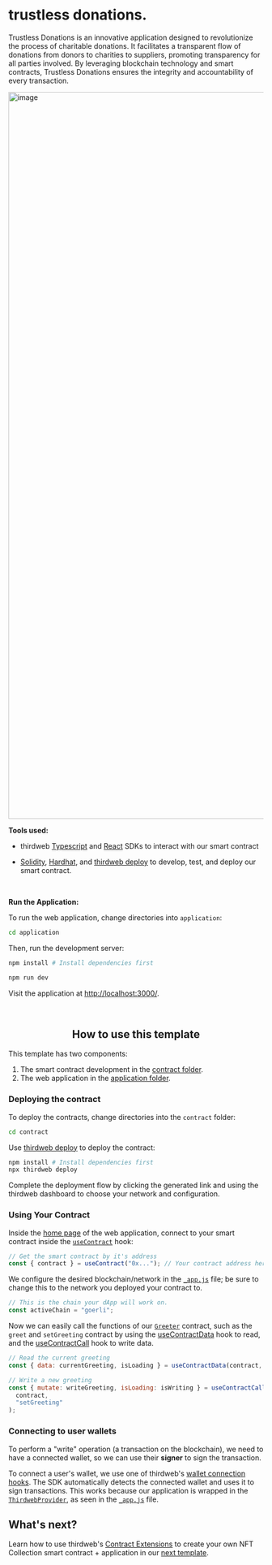 <h1>trustless donations.</h1>

Trustless Donations is an innovative application designed to revolutionize the process of charitable donations. It facilitates a transparent flow of donations from donors to charities to suppliers, promoting transparency for all parties involved. By leveraging blockchain technology and smart contracts, Trustless Donations ensures the integrity and accountability of every transaction.

<img width="1432" alt="image" src="https://github.com/crustyapples/trustless-donations/assets/24990448/9b6e3559-1dd1-4446-95d1-ff8003ad5d47">


<b>Tools used: </b>

- thirdweb [Typescript](https://portal.thirdweb.com/typescript) and [React](https://portal.thirdweb.com/react) SDKs to interact with our smart contract

- [Solidity](https://docs.soliditylang.org/en/v0.8.14/), [Hardhat](https://hardhat.org/), and [thirdweb deploy](https://portal.thirdweb.com/thirdweb-deploy) to develop, test, and deploy our smart contract.

<br />

<b>Run the Application:</b>

To run the web application, change directories into `application`:

```bash
cd application
```

Then, run the development server:

```bash
npm install # Install dependencies first

npm run dev
```

Visit the application at [http://localhost:3000/](http://localhost:3000/).

<br />

<h2 align='center'>How to use this template</h2>

This template has two components:

1. The smart contract development in the [contract folder](./contract).
2. The web application in the [application folder](./application).

<h3>Deploying the contract</h3>

To deploy the contracts, change directories into the `contract` folder:

```bash
cd contract
```

Use [thirdweb deploy](https://portal.thirdweb.com/thirdweb-deploy) to deploy the contract:

```bash
npm install # Install dependencies first
npx thirdweb deploy
```

Complete the deployment flow by clicking the generated link and using the thirdweb dashboard to choose your network and configuration.

<h3>Using Your Contract</h3>

Inside the [home page](./application/pages/index.js) of the web application, connect to your smart contract inside the [`useContract`](https://portal.thirdweb.com/react/react.usecontract#usecontract-function) hook:

```jsx
// Get the smart contract by it's address
const { contract } = useContract("0x..."); // Your contract address here (from the thirdweb dashboard)
```

We configure the desired blockchain/network in the [`_app.js`](./application/pages/_app.js) file; be sure to change this to the network you deployed your contract to.

```jsx
// This is the chain your dApp will work on.
const activeChain = "goerli";
```

Now we can easily call the functions of our [`Greeter`](./contract/Greeter.sol) contract, such as the `greet` and `setGreeting` contract by using the [useContractData](https://portal.thirdweb.com/react/react.usecontractdata) hook to read, and the [useContractCall](https://portal.thirdweb.com/react/react.usecontractcall) hook to write data.

```jsx
// Read the current greeting
const { data: currentGreeting, isLoading } = useContractData(contract, "greet");

// Write a new greeting
const { mutate: writeGreeting, isLoading: isWriting } = useContractCall(
  contract,
  "setGreeting"
);
```

### Connecting to user wallets

To perform a "write" operation (a transaction on the blockchain), we need to have a connected wallet, so we can use their **signer** to sign the transaction.

To connect a user's wallet, we use one of thirdweb's [wallet connection hooks](https://portal.thirdweb.com/react/category/wallet-connection). The SDK automatically detects the connected wallet and uses it to sign transactions. This works because our application is wrapped in the [`ThirdwebProvider`](https://portal.thirdweb.com/react/react.thirdwebprovider), as seen in the [`_app.js`](./application/pages/_app.js) file.

## What's next?

Learn how to use thirdweb's [Contract Extensions](https://portal.thirdweb.com/thirdweb-deploy/contract-extensions) to create your own NFT Collection smart contract + application in our [next template](https://replit.com/@thirdweb/Create-an-NFT-collection-with-Solidity-thirdweb#.replit).
